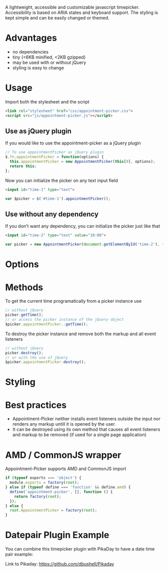 A lightweight, accessible and customizable javascript timepicker. Accessibility is based on ARIA states and keyboard support. The styling is kept simple and can be easily changed or themed.

# Advantages
 - no dependencies
 - tiny (<6KB minified, <2KB gzipped)
 - may be used with or without jQuery
 - styling is easy to change

# Usage
Import both the stylesheet and the script
```html
<link rel="stylesheet" href="css/appointment-picker.css">
<script src="js/appointment-picker.js"></script>
```

## Use as jQuery plugin

If you would like to use the appointment-picker as a jQuery plugin 
```javascript
// To use appointmentPicker as jQuery plugin
$.fn.appointmentPicker = function(options) {
  this.appointmentPicker = new AppointmentPicker(this[0], options);
  return this;
};
```

Now you can initialize the picker on any text input field
```html
<input id="time-1" type="text">
```
```javascript
var $picker = $('#time-1').appointmentPicker();
```

## Use without any dependency
If you don't want any dependency, you can initialize the picker just like that
```html
<input id="time-2" type="text" value="10:00">
```
```javascript
var picker = new AppointmentPicker(document.getElementById('time-2'), {});
```

# Options

# Methods
To get the current time programatically from a picker instance use
```javascript
// without jQuery
picker.getTime();
// or access the picker instance of the jQuery object
$picker.appointmentPicker..getTime();
```

To destroy the picker instance and remove both the markup and all event listeners
```javascript
// without jQuery
picker.destroy();
// or with the use of jQuery
$picker.appointmentPicker.destroy();
```

# Styling

# Best practices
- Appointment-Picker neither installs event listeners outside the input nor renders any markup untill it is opened by the user.
- It can be destroyed using its own method that causes all event listeners and markup to be removed (if used for a single page application)

# AMD / CommonJS wrapper
Appointment-Picker supports AMD and CommonJS import
```javascript
if (typeof exports === 'object') {
  module.exports = factory(root);
} else if (typeof define === 'function' && define.amd) {
  define('appointment-picker', [], function () {
    return factory(root);
  });
} else {
  root.AppointmentPicker = factory(root);
}
```
# Datepair Plugin Example

You can combine this timepicker plugin with PikaDay to have a date time pair example:

Link to Pikaday: https://github.com/dbushell/Pikaday
